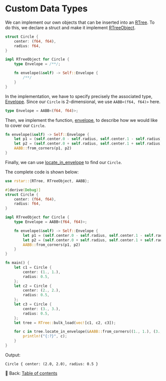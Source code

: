 # Custom Data Types

We can implement our own objects that can be inserted into an [RTree](https://docs.rs/rstar/latest/rstar/struct.RTree.html).
To do this, we declare a struct and make it implement [RTreeObject](https://docs.rs/rstar/latest/rstar/trait.RTreeObject.html).

```rust
struct Circle {
    center: (f64, f64),
    radius: f64,
}

impl RTreeObject for Circle {
    type Envelope = /**/;

    fn envelope(&self) -> Self::Envelope {
        /**/
    }
}
```

In the implementation, we have to specify precisely the associated type, [Envelope](https://docs.rs/rstar/latest/rstar/trait.RTreeObject.html#associatedtype.Envelope).
Since our `Circle` is 2-dimensional, we use `AABB<(f64, f64)>` here.

```rust
type Envelope = AABB<(f64, f64)>;
```

Then, we implement the function, [envelope](https://docs.rs/rstar/latest/rstar/trait.RTreeObject.html#tymethod.envelope), to describe how we would like to cover our `Circle`.

```rust
fn envelope(&self) -> Self::Envelope {
    let p1 = (self.center.0 - self.radius, self.center.1 - self.radius);
    let p2 = (self.center.0 + self.radius, self.center.1 + self.radius);
    AABB::from_corners(p1, p2)
}
```

Finally, we can use [locate_in_envelope](https://docs.rs/rstar/latest/rstar/struct.RTree.html#method.locate_in_envelope) to find our `Circle`.

The complete code is shown below:

```rust
use rstar::{RTree, RTreeObject, AABB};

#[derive(Debug)]
struct Circle {
    center: (f64, f64),
    radius: f64,
}

impl RTreeObject for Circle {
    type Envelope = AABB<(f64, f64)>;

    fn envelope(&self) -> Self::Envelope {
        let p1 = (self.center.0 - self.radius, self.center.1 - self.radius);
        let p2 = (self.center.0 + self.radius, self.center.1 + self.radius);
        AABB::from_corners(p1, p2)
    }
}

fn main() {
    let c1 = Circle {
        center: (1., 1.),
        radius: 0.5,
    };
    let c2 = Circle {
        center: (2., 2.),
        radius: 0.5,
    };
    let c3 = Circle {
        center: (3., 3.),
        radius: 0.5,
    };
    let tree = RTree::bulk_load(vec![c1, c2, c3]);

    for c in tree.locate_in_envelope(&AABB::from_corners((1., 1.), (3., 3.))) {
        println!("{:?}", c);
    }
}
```

Output:

```text
Circle { center: (2.0, 2.0), radius: 0.5 }
```

<!-- :arrow_right:  Next:  -->

:blue_book: Back: [Table of contents](./../README.md)
